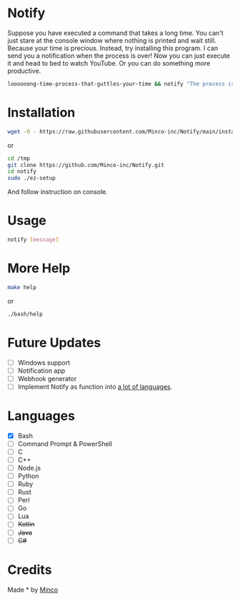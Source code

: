 # Notify
Suppose you have executed a command that takes a long time. You can't just stare at the console window where nothing is printed and wait still. Because your time is precious. Instead, try installing this program. I can send you a notification when the process is over! Now you can just execute it and head to bed to watch YouTube. Or you can do something more productive.
```bash
loooooong-time-process-that-guttles-your-time && notify "The process is done!"
```

# Installation
```bash
wget -O - https://raw.githubusercontent.com/Minco-inc/Notify/main/install-wget.sh | bash
```
or
```bash
cd /tmp
git clone https://github.com/Minco-inc/Notify.git
cd notify
sudo ./ez-setup
```
And follow instruction on console.

# Usage
```bash
notify [message]
```

# More Help
```bash
make help
```
or
```bash
./bash/help
```

# Future Updates
- [ ] Windows support
- [ ] Notification app
- [ ] Webhook generator
- [ ] Implement Notify as function into [a lot of languages](#languages).

# Languages
- [x] Bash
- [ ] Command Prompt & PowerShell
- [ ] C
- [ ] C++
- [ ] Node.js
- [ ] Python
- [ ] Ruby
- [ ] Rust
- [ ] Perl
- [ ] Go
- [ ] Lua
- [ ] ~~Kotlin~~
- [ ] ~~Java~~
- [ ] ~~C#~~

# Credits
Made * by [Minco](https://discord.com/users/590826711147347973)
